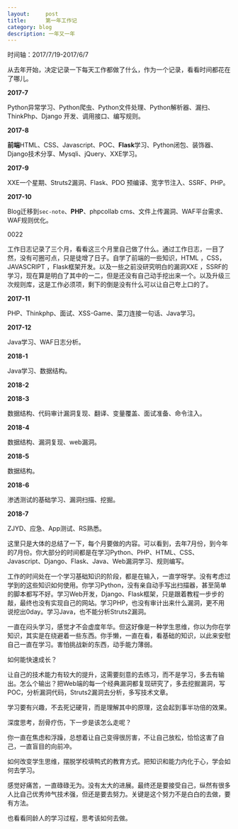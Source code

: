 ```yaml
---
layout:     post
title:      第一年工作记
category: blog
description: 一年又一年
---
```


时间轴：2017/7/19-2017/6/7

从去年开始，决定记录一下每天工作都做了什么，作为一个记录，看看时间都花在了哪儿。

**2017-7** 

Python异常学习、Python爬虫、Python文件处理、Python解析器、漏扫、ThinkPhp、Django 开发、调用接口、编写规则。

**2017-8** 

**前端**HTML、CSS、Javascript、POC、**Flask**学习、Python闭包、装饰器、Django技术分享、Mysqli、jQuery、XXE学习。

**2017-9** 

XXE一个星期、Struts2漏洞、Flask、PDO 预编译、宽字节注入、SSRF、PHP。

**2017-10** 

Blog迁移到`sec-note`、**PHP**、phpcollab cms、文件上传漏洞、WAF平台需求、WAF规则优化。

0022

工作日志记录了三个月，看看这三个月里自己做了什么。通过工作日志，一目了然，没有可圈可点，只是徒增了日子。自学了前端的一些知识，HTML ，CSS，JAVASCRIPT ，Flask框架开发。以及一些之前没研究明白的漏洞XXE ，SSRF的学习，现在算是明白了其中的一二，但是还没有自己动手挖出来一个。以及升级三次规则库，这是工作必须项，剩下的倒是没有什么可以让自己夸上口的了。

**2017-11** 

PHP、Thinkphp、面试、XSS-Game、菜刀连接一句话、Java学习。

**2017-12** 

Java学习、WAF日志分析。

**2018-1** 

Java学习、数据结构。

**2018-2** 

**2018-3** 

数据结构、代码审计漏洞复现、翻译、变量覆盖、面试准备、命令注入。

**2018-4** 

数据结构、漏洞复现、web漏洞。

**2018-5** 

数据结构。

**2018-6** 

渗透测试的基础学习、漏洞扫描、挖掘。

**2018-7** 

ZJYD、应急、App测试、RS熟悉。

这里只是大体的总结了一下，每个月要做的内容。可以看到，去年7月份，到今年的7月份。你大部分的时间都是在学习Python、PHP、HTML、CSS、Javascript、Django、Flask、Java、Web漏洞学习、规则编写。

工作的时间处在一个学习基础知识的阶段，都是在输入，一直学呀学。没有考虑过学到的这些知识如何使用。你学习Python，没有亲自动手写出扫描器，甚至简单的脚本都写不好。学习Web开发，Django、Flask框架，只是跟着教程一步步的敲，最终也没有实现自己的网站。学习PHP，也没有审计出来什么漏洞，更不用说挖出0day。学习Java，也不能分析Struts2漏洞。

一直在闷头学习，感觉才不会虚度年华。但这好像是一种学生思维，你以为你在学知识，其实是在绕避着一些东西。你手懒，一直在看，看基础的知识，以此来安慰自己一直在学习。害怕挑战新的东西，动手能力薄弱。

如何能快速成长？

让自己的技术能力有较大的提升，这需要刻意的去练习，而不是学习，多去有输出。怎么个输出？把Web端的每一个经典漏洞都复现研究了，多去挖掘漏洞，写POC，分析漏洞代码，Struts2漏洞去分析，多写技术文章。

学习要有兴趣，不去死记硬背，而是理解其中的原理，这会起到事半功倍的效果。

深度思考，刮骨疗伤，下一步是该怎么走呢？

你一直在焦虑和浮躁，总想着让自己变得很厉害，不让自己放松，恰恰这害了自己，一直盲目的向前冲。

如何改变学生思维，摆脱学校填鸭式的教育方式。把知识和能力内化于心，学会如何去学习。

感觉好痛苦，一直碌碌无为。没有太大的进展。最终还是要接受自己，纵然有很多人比自己优秀帅气技术强，但还是要去努力。关键是这个努力不是白白的去做，要有方法。

也看看同龄人的学习过程，思考该如何去做。
